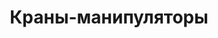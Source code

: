---
layout: categories
title: Краны-манипуляторы
index: 1
desc: "Взять в аренду краны-манипуляторы в Самаре в Бумеранг-АвтоТранс"
metaimg: "/img/slider/slide-2.jpg"
---